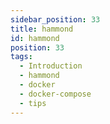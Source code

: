 ```yaml
---
sidebar_position: 33
title: hammond
id: hammond
position: 33
tags:
  - Introduction
  - hammond
  - docker
  - docker-compose
  - tips
---
```

